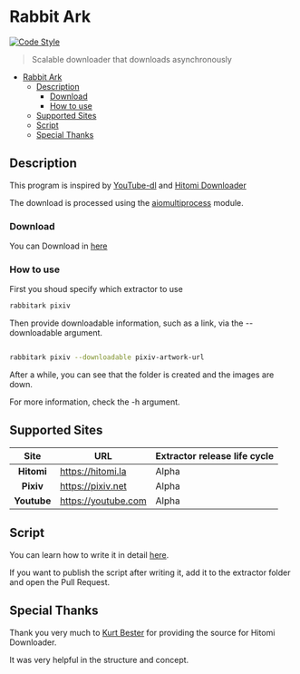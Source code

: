 # Rabbit Ark

[![Code Style](https://img.shields.io/badge/code%20style-black-black)](https://github.com/psf/black)

> Scalable downloader that downloads asynchronously

- [Rabbit Ark](#rabbit-ark)
  - [Description](#description)
    - [Download](#download)
    - [How to use](#how-to-use)
  - [Supported Sites](#supported-sites)
  - [Script](#script)
  - [Special Thanks](#special-thanks)

## Description

This program is inspired by [YouTube-dl](https://github.com/ytdl-org/youtube-dl/) and [Hitomi Downloader](https://github.com/KurtBestor/Hitomi-Downloader)

The download is processed using the [aiomultiprocess](https://github.com/omnilib/aiomultiprocess) module.

### Download

You can Download in [here](https://github.com/Saebasol/rabbit-ark/releases)

### How to use

First you shoud specify which extractor to use

```sh
rabbitark pixiv
```

Then provide downloadable information, such as a link, via the --downloadable argument.

```sh

rabbitark pixiv --downloadable pixiv-artwork-url
```

After a while, you can see that the folder is created and the images are down.

For more information, check the -h argument.

## Supported Sites

|    Site     | URL                   | Extractor release life cycle |
| :---------: | --------------------- | ---------------------------- |
| **Hitomi**  | <https://hitomi.la>   | Alpha                        |
|  **Pixiv**  | <https://pixiv.net>   | Alpha                        |
| **Youtube** | <https://youtube.com> | Alpha                        |

## Script

You can learn how to write it in detail [here](https://github.com/Saebasol/rabbit-ark/wiki/Script).

If you want to publish the script after writing it, add it to the extractor folder and open the Pull Request.

## Special Thanks

Thank you very much to [Kurt Bester](https://github.com/KurtBestor) for providing the source for Hitomi Downloader.

It was very helpful in the structure and concept.
